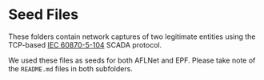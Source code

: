 # Seed Files

These folders contain network captures of two legitimate entities using the TCP-based [IEC 60870-5-104](https://en.wikipedia.org/wiki/IEC_60870-5#IEC_60870-5-104) SCADA protocol.

We used these files as seeds for both AFLNet and EPF. Please take note of the `README.md` files in both subfolders.

